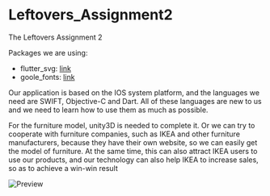 # Leftovers_Assignment2
The Leftovers Assignment 2

Packages we are using:
- flutter_svg: [link](https://pub.dev/packages/flutter_svg)
- goole_fonts: [link](https://pub.dev/packages/google_fonts)

Our application is based on the IOS system platform, and the languages we need are SWIFT, Objective-C and Dart. All of these languages are new to us and we need to learn how to use them as much as possible.

For the furniture model, unity3D is needed to complete it. Or we can try to cooperate with furniture companies, such as IKEA and other furniture manufacturers, because they have their own website, so we can easily get the model of furniture. At the same time, this can also attract IKEA users to use our products, and our technology can also help IKEA to increase sales, so as to achieve a win-win result

![Preview](/gif.gif)
